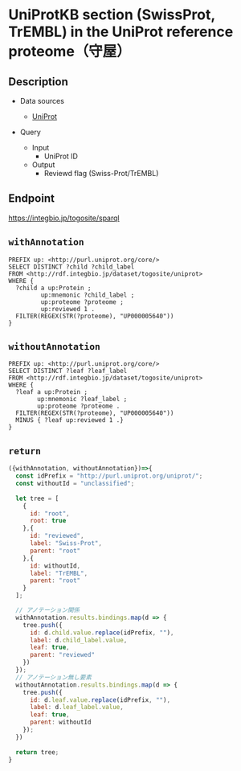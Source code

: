 # UniProtKB section (SwissProt, TrEMBL) in the UniProt reference proteome（守屋）

## Description

- Data sources
    - [UniProt](https://www.uniprot.org/)

- Query
    - Input
        - UniProt ID
    - Output
        - Reviewd flag (Swiss-Prot/TrEMBL)

## Endpoint
https://integbio.jp/togosite/sparql

## `withAnnotation`
```sparql
PREFIX up: <http://purl.uniprot.org/core/>
SELECT DISTINCT ?child ?child_label
FROM <http://rdf.integbio.jp/dataset/togosite/uniprot>
WHERE {
  ?child a up:Protein ;
         up:mnemonic ?child_label ;
         up:proteome ?proteome ;
         up:reviewed 1 .
  FILTER(REGEX(STR(?proteome), "UP000005640"))
}
```

## `withoutAnnotation`
```sparql
PREFIX up: <http://purl.uniprot.org/core/>
SELECT DISTINCT ?leaf ?leaf_label
FROM <http://rdf.integbio.jp/dataset/togosite/uniprot>
WHERE {
  ?leaf a up:Protein ;
        up:mnemonic ?leaf_label ;
        up:proteome ?proteome .
  FILTER(REGEX(STR(?proteome), "UP000005640"))
  MINUS { ?leaf up:reviewed 1 .}
}
```

## `return`
```javascript
({withAnnotation, withoutAnnotation})=>{
  const idPrefix = "http://purl.uniprot.org/uniprot/";
  const withoutId = "unclassified";
  
  let tree = [
    {
      id: "root",
      root: true
    },{
      id: "reviewed",
      label: "Swiss-Prot",
      parent: "root"
    },{
      id: withoutId,
      label: "TrEMBL",
      parent: "root"
    }
  ];

  // アノテーション関係
  withAnnotation.results.bindings.map(d => {
    tree.push({
      id: d.child.value.replace(idPrefix, ""),
      label: d.child_label.value,
      leaf: true,
      parent: "reviewed"
    })
  });
  // アノテーション無し要素
  withoutAnnotation.results.bindings.map(d => {
    tree.push({
      id: d.leaf.value.replace(idPrefix, ""),
      label: d.leaf_label.value,
      leaf: true,
      parent: withoutId
    });
  })
  
  return tree;
}
```